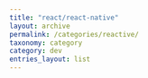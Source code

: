 ```yaml
---
title: "react/react-native"
layout: archive
permalink: /categories/reactive/
taxonomy: category
category: dev
entries_layout: list
---
```

